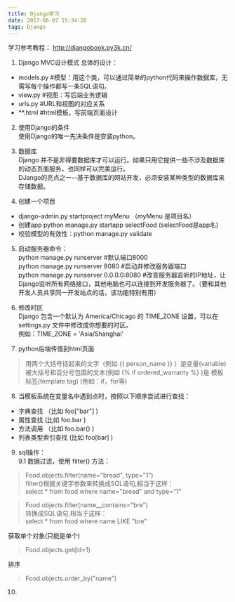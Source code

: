 ```yaml
---
title: Django学习
date: 2017-06-07 15:34:28
tags: Django
---
```


学习参考教程：
http://djangobook.py3k.cn/

1. Django MVC设计模式 
总体的设计：
 * models.py  \#模型：用这个类，可以通过简单的python代码来操作数据库，无需写每个操作都写一条SQL语句。
 * view.py  \#视图：写后端业务逻辑
 * urls.py  \#URL和视图的对应关系
 * \*\*.html  \#html模板，写前端页面设计

2. 使用Django的条件  
使用Django的唯一先决条件是安装python。  

3. 数据库  
Django 并不是非得要数据库才可以运行。如果只用它提供一些不涉及数据库的动态页面服务，也同样可以完美运行。   
DJango的亮点之一--基于数据库的网站开发，必须安装某种类型的数据库来存储数据。

4. 创建一个项目  
 * django-admin.py startproject myMenu  （myMenu 是项目名）
 * 创建app python manage.py startapp selectFood (selectFood是app名)
 * 校验模型的有效性：python manage.py validate

5. 启动服务器命令：  
python manage.py runserver #默认端口8000  
python manage.py runserver 8080  #启动并修改服务器端口  
python manage.py runserver 0.0.0.0:8080  #改变服务器监听的IP地址，让Django监听所有网络接口，其他电脑也可以连接到开发服务器了。（要和其他开发人员共享同一开发站点的话，该功能特别有用）

6. 修改时区  
Django 包含一个默认为 America/Chicago 的 TIME_ZONE 设置，可以在 settings.py 文件中修改成你想要的时区。  
例如：TIME_ZONE = 'Asia/Shanghai'

7. python后端传值到html页面
> 用两个大括号括起来的文字（例如 {{ person_name }} ）是变量(variable)  
> 被大括号和百分号包围的文本(例如 {% if ordered_warranty %} )是 模板标签(template tag)  (例如：if，for等)

8. 当模板系统在变量名中遇到点时，按照以下顺序尝试进行查找：  
 * 字典查找 （比如 foo["bar"] )
 * 属性查找 (比如 foo.bar )
 * 方法调用 （比如 foo.bar() )
 * 列表类型索引查找 (比如 foo[bar] )

9. sql操作：  
 9.1 数据过滤，使用 filter() 方法：   
 > Food.objects.filter(name="bread", type="1")   
 > filter()根据关键字参数来转换成SQL语句,相当于这样：   
 > select * from food where name="bread" and type="1"
 
 > Food.objects.filter(name__contains="bre")   
 > 转换成SQL语句,相当于这样：   
 > select * from food where name LIKE "bre"
 
 获取单个对象(只能是单个)
 > Food.objects.get(id=1)  
 
 排序
 > Food.objects.order_by("name")


10.  